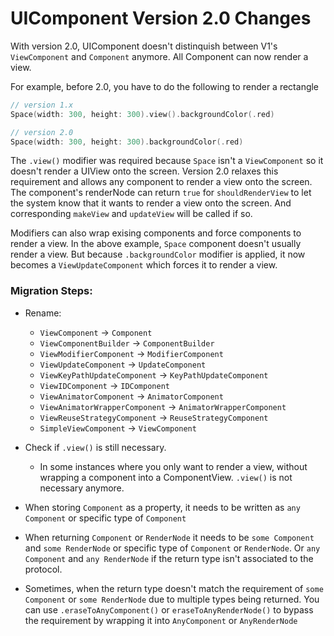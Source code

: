 # UIComponent Version 2.0 Changes

With version 2.0, UIComponent doesn't distinquish between V1's `ViewComponent` and `Component` anymore.
All Component can now render a view.

For example, before 2.0, you have to do the following to render a rectangle
```swift
// version 1.x
Space(width: 300, height: 300).view().backgroundColor(.red)

// version 2.0
Space(width: 300, height: 300).backgroundColor(.red)
```

The `.view()` modifier was required because `Space` isn't a `ViewComponent` so it doesn't render a UIView onto the screen. Version 2.0 relaxes this requirement and allows any component to render a view onto the screen. The component's renderNode can return `true` for `shouldRenderView` to let the system know that it wants to render a view onto the screen. And corresponding `makeView` and `updateView` will be called if so.

Modifiers can also wrap exising components and force components to render a view. In the above example, `Space` component doesn't usually render a view. But because `.backgroundColor` modifier is applied, it now becomes a `ViewUpdateComponent` which forces it to render a view.


### Migration Steps:
* Rename:
    * `ViewComponent` -> `Component`
    * `ViewComponentBuilder` -> `ComponentBuilder`
    * `ViewModifierComponent` -> `ModifierComponent`
    * `ViewUpdateComponent` -> `UpdateComponent`
    * `ViewKeyPathUpdateComponent` -> `KeyPathUpdateComponent`
    * `ViewIDComponent` -> `IDComponent`
    * `ViewAnimatorComponent` -> `AnimatorComponent`
    * `ViewAnimatorWrapperComponent` -> `AnimatorWrapperComponent`
    * `ViewReuseStrategyComponent` -> `ReuseStrategyComponent`
    * `SimpleViewComponent` -> `ViewComponent`
* Check if `.view()` is still necessary.
    * In some instances where you only want to render a view, without wrapping a component into a ComponentView. `.view()` is not necessary anymore.
* When storing `Component` as a property, it needs to be written as `any Component` or specific type of `Component`

* When returning `Component` or `RenderNode` it needs to be `some Component` and `some RenderNode` or specific type of `Component` or `RenderNode`. Or `any Component` and `any RenderNode` if the return type isn't associated to the protocol.

* Sometimes, when the return type doesn't match the requirement of `some Component` or `some RenderNode` due to multiple types being returned. You can use `.eraseToAnyComponent()` or `eraseToAnyRenderNode()` to bypass the requirement by wrapping it into `AnyComponent` or `AnyRenderNode`
